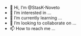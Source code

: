 - 👋 Hi, I’m @StasK-Noveto
- 👀 I’m interested in ...
- 🌱 I’m currently learning ...
- 💞️ I’m looking to collaborate on ...
- 📫 How to reach me ...

<!---
StasK-Noveto/StasK-Noveto is a ✨ special ✨ repository because its `README.md` (this file) appears on your GitHub profile.
You can click the Preview link to take a look at your changes.
--->
